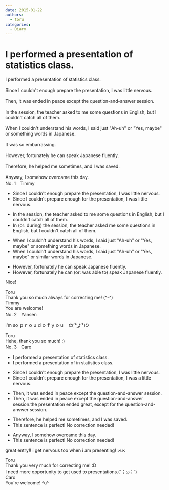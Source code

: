 ```yaml
---
date: 2015-01-22
authors:
  - toru
categories:
  - Diary
---
```


<h1 id="subject_show">I performed a presentation of statistics class.</h1>
<div class="date" hidden>Jan 22, 2015 20:04</div>
<div id="post"><div id="body_show_ori">
I performed a presentation of statistics class.<br/><br/>Since I couldn't enough prepare the presentation, I was little nervous.<br/><br/>Then, it was ended in peace except the question-and-answer session.<br/><br/>In the session, the teacher asked to me some questions in English, but I couldn't catch all of them.<br/><br/>When I couldn't understand his words, I said just "Ah-uh" or "Yes, maybe" or something words in Japanese.<br/><br/>It was so embarrassing.<br/><br/>However, fortunately he can speak Japanese fluently. <br/><br/>Therefore, he helped me sometimes, and I was saved.<br/><br/>Anyway, I somehow overcame this day.
</div></div>

<!-- more -->

<div id="block"><div class="first_name"> No. 1　<span class="just_name">Timmy</span></div><div id="block2">
<ul class="correction_field">
<li class="incorrect">Since I couldn't enough prepare the presentation, I was little nervous.</li>
<li class="corrected correct">
Since I couldn't prepare enough <span class="f_blue">for</span> the presentation, I was little nervous.
</li>
</ul>
<ul class="correction_field">
<li class="incorrect">In the session, the teacher asked to me some questions in English, but I couldn't catch all of them.</li>
<li class="corrected correct">
In (or: <span class="f_blue">during</span>) the session, the teacher asked me some questions in English, but I couldn't catch all of them.
</li>
</ul>
<ul class="correction_field">
<li class="incorrect">When I couldn't understand his words, I said just "Ah-uh" or "Yes, maybe" or something words in Japanese.</li>
<li class="corrected correct">
When I couldn't understand his words, I said just "Ah-uh" or "Yes, maybe" or <span class="f_blue">similar</span> words in Japanese.
</li>
</ul>
<ul class="correction_field">
<li class="incorrect">However, fortunately he can speak Japanese fluently.</li>
<li class="corrected correct">
However, fortunately he can (or: <span class="f_blue">was able to</span>) speak Japanese fluently.
</li>
</ul>
<p class="comment_small">
 Nice!
</p>

</div><div class="name"><span class="just_name">Toru</span><br>
Thank you so much always for correcting me! (^-^)
</div>
<div class="name"><span class="just_name">Timmy</span><br>
You are welcome!
</div>
</div>
<div id="block"><div class="first_name"> No. 2　<span class="just_name">Yansen</span></div><div id="block2">
<p class="comment_small">
 i'm so ｐｒｏｕｄｏｆｙｏｕ　ᕦ( ͡° ͜ʖ ͡°)ᕤ
</p>

</div><div class="name"><span class="just_name">Toru</span><br>
Hehe, thank you so much! :)
</div>
</div>
<div id="block"><div class="first_name"> No. 3　<span class="just_name">Caro</span></div><div id="block2">
<ul class="correction_field">
<li class="incorrect">I performed a presentation of statistics class.</li>
<li class="corrected correct">
I performed a presentation <span class="sline">of</span> <span class="f_blue">in </span>statistics class.
</li>
</ul>
<ul class="correction_field">
<li class="incorrect">Since I couldn't enough prepare the presentation, I was little nervous.</li>
<li class="corrected correct">
Since I couldn't prepare enough <span class="f_blue">for </span>the presentation, I was <span class="f_blue">a </span>little nervous.
</li>
</ul>
<ul class="correction_field">
<li class="incorrect">Then, it was ended in peace except the question-and-answer session.</li>
<li class="corrected correct">
Then, it was ended in peace except the question-and-answer session.<span class="f_blue">the presentation ended great, except for the question-and-answer session.</span>
</li>
</ul>
<ul class="correction_field">
<li class="incorrect">Therefore, he helped me sometimes, and I was saved.</li>
<li class="corrected perfect">This sentence is perfect! No correction needed!</li>
</ul>
<ul class="correction_field">
<li class="incorrect">Anyway, I somehow overcame this day.</li>
<li class="corrected perfect">This sentence is perfect! No correction needed!</li>
</ul>
<p class="comment_small">
 great entry!! i get nervous too when i am presenting! &gt;u&lt;
</p>

</div><div class="name"><span class="just_name">Toru</span><br>
Thank you very much for correcting me! :D<br/>I need more opportunity to get used to presentations.(´；ω；`)
</div>
<div class="name"><span class="just_name">Caro</span><br>
You're welcome! ^u^ 
</div>
</div>
